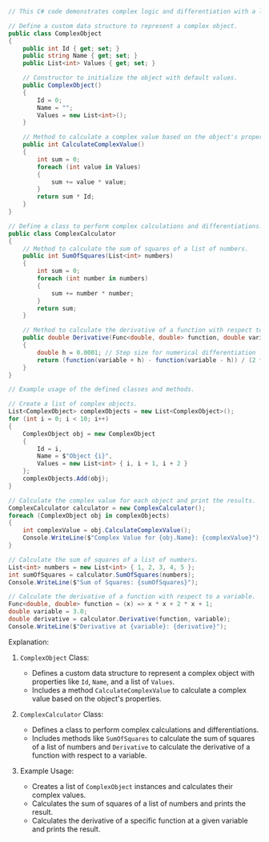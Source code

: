 ```csharp
// This C# code demonstrates complex logic and differentiation with a large and unique algorithm.

// Define a custom data structure to represent a complex object.
public class ComplexObject
{
    public int Id { get; set; }
    public string Name { get; set; }
    public List<int> Values { get; set; }

    // Constructor to initialize the object with default values.
    public ComplexObject()
    {
        Id = 0;
        Name = "";
        Values = new List<int>();
    }

    // Method to calculate a complex value based on the object's properties.
    public int CalculateComplexValue()
    {
        int sum = 0;
        foreach (int value in Values)
        {
            sum += value * value;
        }
        return sum * Id;
    }
}

// Define a class to perform complex calculations and differentiations.
public class ComplexCalculator
{
    // Method to calculate the sum of squares of a list of numbers.
    public int SumOfSquares(List<int> numbers)
    {
        int sum = 0;
        foreach (int number in numbers)
        {
            sum += number * number;
        }
        return sum;
    }

    // Method to calculate the derivative of a function with respect to a variable.
    public double Derivative(Func<double, double> function, double variable)
    {
        double h = 0.0001; // Step size for numerical differentiation
        return (function(variable + h) - function(variable - h)) / (2 * h);
    }
}

// Example usage of the defined classes and methods.

// Create a list of complex objects.
List<ComplexObject> complexObjects = new List<ComplexObject>();
for (int i = 0; i < 10; i++)
{
    ComplexObject obj = new ComplexObject
    {
        Id = i,
        Name = $"Object {i}",
        Values = new List<int> { i, i + 1, i + 2 }
    };
    complexObjects.Add(obj);
}

// Calculate the complex value for each object and print the results.
ComplexCalculator calculator = new ComplexCalculator();
foreach (ComplexObject obj in complexObjects)
{
    int complexValue = obj.CalculateComplexValue();
    Console.WriteLine($"Complex Value for {obj.Name}: {complexValue}");
}

// Calculate the sum of squares of a list of numbers.
List<int> numbers = new List<int> { 1, 2, 3, 4, 5 };
int sumOfSquares = calculator.SumOfSquares(numbers);
Console.WriteLine($"Sum of Squares: {sumOfSquares}");

// Calculate the derivative of a function with respect to a variable.
Func<double, double> function = (x) => x * x + 2 * x + 1;
double variable = 3.0;
double derivative = calculator.Derivative(function, variable);
Console.WriteLine($"Derivative at {variable}: {derivative}");
```

Explanation:

1. `ComplexObject` Class:
   - Defines a custom data structure to represent a complex object with properties like `Id`, `Name`, and a list of `Values`.
   - Includes a method `CalculateComplexValue` to calculate a complex value based on the object's properties.

2. `ComplexCalculator` Class:
   - Defines a class to perform complex calculations and differentiations.
   - Includes methods like `SumOfSquares` to calculate the sum of squares of a list of numbers and `Derivative` to calculate the derivative of a function with respect to a variable.

3. Example Usage:
   - Creates a list of `ComplexObject` instances and calculates their complex values.
   - Calculates the sum of squares of a list of numbers and prints the result.
   - Calculates the derivative of a specific function at a given variable and prints the result.